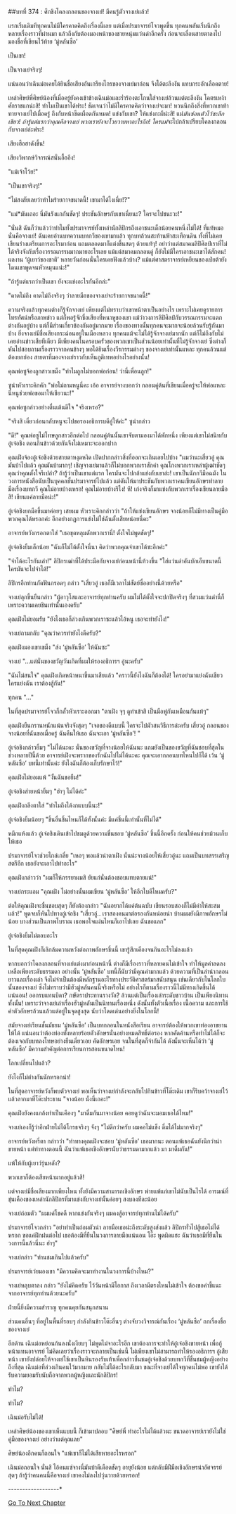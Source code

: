 ##บทที่ 374 : ศึกชิงโคลงกลอนของจางเย่!
มีคนรู้ตัวจางเย่แล้ว!

แรกเริ่มเดิมทีทุกคนไม่มีใครคาดคิดถึงเรื่องนี้เลย แต่เมื่อปรมาจารย์โจวพูดขึ้น ทุกคนพลันเริ่มนึกถึงหลายเรื่องราวที่ผ่านมา แล้วถึงกับต้องมองหน้าของชายหนุ่มแว่นดำอีกครั้ง ก่อนจะเลื่อนสายตาลงไปมองชื่อที่เขียนไว้ท้าย ‘มู่หลันซือ’

เป็นเขา!

เป็นจางเย่จริงๆ!

แน่นอนว่าเฉินม่อเคยได้ยินชื่อเสียงอันเกรียงไกรของจางเย่มาก่อน จึงได้ตะลึงงัน แทบกระอักเลือดตาย!

เหล่าศิษย์พี่ศิษย์น้องที่เมื่อครู่ยังคงเข้าข้างเฉินม่อและร่ำร้องตะโกนใส่จางเย่ล้วนแต่ตะลึงงัน โคตรเหง้าศักราชแกน่ะสิ! ทำไมเป็นเขาได้ฟระ! ชัดเจนว่าไม่มีใครคาดคิดว่าจางเย่จะมา! หวนนึกถึงสิ่งที่พวกเขาท้าทายจางเย่ไปเมื่อครู่ ถึงกับหน้าซีดเผือดกันหมด! แข่งกับเขา? ให้แข่งกะผีน่ะสิ! แม่*มันซ่อนตัวไว้ซะลึกเชียว! ถ้ารู้แต่แรกว่าคุณคือจางเย่ พวกเรายังจะโวยวายหาอะไรอีก! ใครแม่*จะไปกล้าเปรียบโคลงกลอนกับจางเย่ล่ะฟระ!

เสียงฮือฮาดังขึ้น!

เสียงวิพากษ์วิจารณ์สนั่นอื้ออึง!

"แม้เจ้าโว้ย!"

"เป็นเขาจริงๆ!"

"ไม่สงสัยเลยว่าทำไมร้ายกาจขนาดนี้! เขามาได้ไงเนี่ย!?"

"แม่*มันเถอะ นี่มันรังแกกันชัดๆ! ประชันอักษรกับเขาเนี่ยนะ? ใครจะไปชนะวะ!"

"นั่นสิ ฉันก็ว่าแล้วว่าทำไมทั้งปรมาจารย์ทั้งเหล่านักลิปิกรถึงเอาชนะเด็กน้อยคนหนึ่งไม่ได้! ที่แท้หมอนั่นคือจางเย่! ฉันเคยอ่านบทความบทกวีของเขามาแล้ว ทุกบทล้วนสะท้านฟ้าสะเทือนดิน ทั้งที่ไม่เคยเขียนร่างเตรียมการอะไรมาก่อน แถมตลอดมาก็แต่งขึ้นสดๆ ด้วยแท้ๆ! อย่าว่าแต่สมาคมลิปิศิลป์เราที่ไม่ได้จริงจังกับเรื่องวรรณกรรมมากมายอะไรเลย แม้แต่สมาคมกลอนคู่ ก็ยังไม่มีใครเอาชนะเขาได้สักคน! ผลงาน ‘ผู้เยาว์ของชาติ’ หลายวันก่อนนั่นใครเคยฟังแล้วบ้าง? แม้แต่ศาสตราจารย์เหยียนของเป่ยต้ายังโดนเขาพูดจนหัวหมุนแน่ะ!"

"ถ้ารู้แต่แรกว่าเป็นเขา ยังจะแข่งอะไรกันอีกล่ะ"

"คาดไม่ถึง คาดไม่ถึงจริงๆ ว่าลายมือของจางเย่จะร้ายกาจขนาดนี้!"

ความจริงแล้วทุกคนต่างก็รู้จักจางเย่ เพียงแต่ไม่ทราบว่าเขาหน้าตาเป็นอย่างไร เพราะไม่เคยดูรายการโทรทัศน์หรือภาพข่าว แต่ก็พอรู้จักชื่อเสียงที่หนาหูของเขา แม้ว่าวงการลิปิศิลป์กับวรรณกรรมจะแตกต่างกันอยู่บ้าง แต่ก็มีส่วนเกี่ยวข้องกันอยู่มากมาย เรื่องของทางนั้นทุกคนจะมากจะน้อยล้วนรับรู้กันมาบ้าง ยิ่งจางเย่มีชื่อเสียงกระฉ่อนอยู่ในเมืองหลวง ทุกคนแม้จะไม่ได้รู้จักจางเย่มากนัก แต่ก็ไม่ถึงกับไม่เคยอ่านข่าวเสียทีเดียว มีเพียงคนในครอบครัวของพวกเขาเป็นส่วนน้อยเท่านั้นที่ไม่รู้จักจางเย่ ซึ่งต่างก็หันไปสอบถามเรื่องราวจากคนข้างๆ พอได้ยินเรื่องวีรกรรมต่างๆ ของจางเย่เท่านั้นแหละ ทุกคนล้วนแต่ต้องยกย่อง สายตาที่มองจางเย่ราวกับเห็นภูติเทพอย่างไรอย่างนั้น!

คุณพ่อซูจ้องลูกสาวเขม็ง "ทำไมลูกไม่บอกพ่อก่อน! ว่านี่เพื่อนลูก!"

ซูน่าหัวเราะคิกคัก "พ่อไม่ถามหนูนี่คะ เอ้อ อาจารย์จางบอกว่า กลอนคู่ต้นที่เขียนเมื่อครู่จะให้พ่อแหละ นี่หนูช่วยพ่อขอมาให้เชียวนะ!"

คุณพ่อซูกล่าวอย่างตื่นเต้นดีใจ "จริงเหรอ?"

"จริงสิ เดี๋ยวก่อนกลับหนูจะไปขอรองอธิการบดีอู๋ให้ค่ะ" ซูน่ากล่าว

"ดี!" คุณพ่อซูไม่โทษลูกสาวอีกต่อไป กลอนคู่ต้นนั้นเขาจับตามองมาได้พักหนึ่ง เพียงแต่เขาไม่สนิทกับอู๋เจ๋อชิง ตอนกินข้าวด้วยกันจึงไม่เหมาะจะออกปาก

คุณเฝิงจ้องอู๋เจ๋อชิงด้วยสายตาหงุดหงิด เปิดปากกล่าวสิ่งที่ออกจะเกินเลยไปบ้าง "ผมว่านะเสี่ยวอู๋ คุณมันบ้าไปแล้ว คุณมันบ้ามากๆ! เชิญจางเย่มาแล้วก็ไม่บอกพวกเราสักคำ คุณโกงพวกเราเหล่าผู้เฒ่าชัดๆ คุณว่าคุณตั้งใจรึเปล่า? ถ้ารู้ว่าเป็นเขาแต่แรก ใครมันจะไปกล้าแข่งกับเขาล่ะ! เขาเป็นนักกวีมือฉมัง ในวงการหนังสือนับเป็นบุคคลชั้นปรมาจารย์ไปแล้ว แต่ดันให้มาประชันกับพวกเราคนเขียนอักษรทำลายมือเรื่องบทกวี คุณไม่อายบ้างเหรอ! คุณไม่อายบ้างรึไง! หึ! เก่งจริงก็มาแข่งกับพวกเราเรื่องเขียนลายมือสิ! เขียนแค่ลายมือน่ะ!"

อู๋เจ๋อชิงยกมือขึ้นมาค่อยๆ เสยผม หัวเราะคิกกล่าวว่า "ถ้าให้แข่งเขียนอักษร จางน้อยก็ไม่มีทางเป็นคู่มือพวกคุณได้หรอกค่ะ อีกอย่างกฎการแข่งไม่ใช่ฉันตั้งเสียหน่อยนี่คะ"

อาจารย์หวังกรอกตาใส่ "เธอขุดหลุมดักพวกเรานี่! ตั้งใจไม่พูดชัดๆ!"

อู๋เจ๋อชิงยิ้มเล็กน้อย "ฉันก็ไม่ได้ตั้งใจนี่นา คิดว่าพวกคุณจำเขาได้ซะอีกค่ะ"

"จำได้อะไรกันเล่า!" ลิปิกรเฒ่าที่ได้ประมือกับจางเย่ก่อนหน้านี้ท้วงขึ้น "ใส่แว่นดำอันบักเอ็บขนาดนี้ ใครมันจะไปจำได้!"

ลิปิกรอีกท่านกัดฟันกรอดๆ กล่าว "เสี่ยวอู๋ เธอก็มีเวลาไม่สัตย์ซื่ออย่างนี้ด้วยหรือ"

จางเย่ลุกขึ้นยืนกล่าว "ผู้อาวุโสและอาจารย์ทุกท่านครับ ผมไม่ได้ตั้งใจจะปกปิดจริงๆ ที่สวมแว่นดำนี่ก็เพราะความเคยชินเท่านั้นเองครับ"

คุณเฝิงไม่ยอมรับ "ยังไงเธอก็ล่วงเกินพวกเราซะแล้วไอ้หนู เธอจะทำยังไง!"

จางเย่ถามกลับ "คุณว่าควรทำยังไงดีครับ?"

คุณเฝิงมองเขาเขม็ง "ส่ง ‘มู่หลันซือ’ ให้ฉันซะ"

จางเย่ "...แต่นั่นของขวัญวันเกิดที่ผมให้รองอธิการฯ อู๋นะครับ"

"ฉันไม่สนใจ" คุณเฝิงเกิดหน้าหนาขึ้นมาเสียแล้ว "คราวนี้ยังไงฉันก็ต้องได้! ใครอย่ามาแย่งฉันเชียว ใครแย่งฉัน เราต้องสู้กัน!"

ทุกคน "..."

ในที่สุดปรมาจารย์โจวก็กลั้วหัวเราะออกมา "ตาเฝิง จุๆ ดูทำเข้าสิ เป็นมือพู่กันเหมือนกันแท้ๆ"

คุณเฝิงยืนกรานหนักแน่นจริงจังสุดๆ "เจอของดีแบบนี้ ใครจะไปมัวสนวิธีการล่ะครับ เสี่ยวอู๋ กลอนของจางน้อยที่ฉันขอเมื่อครู่ ฉันคืนให้เธอ ฉันจะเอา ‘มู่หลันซือ’! "

อู๋เจ๋อชิงกล่าวยิ้มๆ "ไม่ได้นะคะ นั่นของขวัญที่จางน้อยให้ฉันนะ แถมยังเป็นของขวัญที่ฉันชอบที่สุดในช่วงหลายปีนี้ด้วย อาจารย์เฝิงจะพรากของรักฉันไปไม่ได้นะคะ คุณจะเอากลอนบทไหนไปก็ได้ เว้น ‘มู่หลันซือ’ บทนี้เท่านั้นค่ะ ยังไงฉันก็ต้องเก็บรักษาไว้!"

คุณเฝิงไม่ยอมแพ้ "งั้นฉันขอยืม!"

อู๋เจ๋อชิงส่ายหน้ายิ้มๆ "ฮ่าๆ ไม่ได้ค่ะ"

คุณเฝิงถลึงตาใส่ "ทำไมถึงได้งกแบบนี้นะ!"

อู๋เจ๋อชิงยิ้มน้อยๆ "ชิ้นอื่นชิ้นไหนก็ได้ทั้งนั้นค่ะ มีแค่ชิ้นนี้เท่านั้นที่ไม่ได้"

หมึกแห้งแล้ว อู๋เจ๋อชิงเดินเข้าไปชมดูด้วยความชื่นชอบ ‘มู่หลันซือ’ ชิ้นนี้อีกครั้ง ก่อนให้คนช่วยม้วนเก็บให้เธอ

ปรมาจารย์โจวช่วยไกล่เกลี่ย "เหอๆ พอแล้วน่าตาเฝิง นั่นน่ะจางน้อยให้เสี่ยวอู๋นะ แถมเป็นบทสรรเสริญสตรีอีก เธอยังจะเอาไปทำอะไร"

คุณเฝิงกล่าวว่า "ผมก็ให้ภรรยาผมสิ ยัยแก่นั่นต้องชอบแทบตายแน่!"

จางเย่กระแอม "คุณเฝิง ไม่อย่างนั้นผมเขียน ‘มู่หลันซือ’ ให้อีกใบดีไหมครับ?"

ต่อให้คุณเฝิงจะชื่นชอบสุดๆ ก็ยังต้องกล่าว "ฉันอยากได้แค่ต้นฉบับ เขียนรอบสองก็ไม่มีค่าให้สะสมแล้ว!" พูดจบก็หันไปทางอู๋เจ๋อชิง "เสี่ยวอู๋.. เราสองคนมาต่อรองกันหน่อยน่า บ้านผมยังมีภาพอักษรไม่น้อย บางส่วนเป็นภาพโบราณ เธอพอใจแผ่นไหนก็เอาไปเลย ฉันขอแลก"

อู๋เจ๋อชิงยิ้มไม่ตอบอะไร

ในที่สุดคุณเฝิงก็เลิกล้มความหวังต่อภาพอักษรชิ้นนี้ เขารู้สึกเคืองจนกินอะไรไม่ลงแล้ว

หากบอกว่าโคลงกลอนที่จางเย่แต่งมาก่อนหน้านี้ ต่างก็มีเรื่องราวที่หลายคนไม่เข้าใจ ทำให้มูลค่าลดลงเหลือเพียงระดับธรรมดา อย่างนั้น ‘มู่หลันซือ’ บทนี้ก็นับว่ามีคุณค่ามากแล้ว ด้วยความที่เป็นลำนำกลอนยาวและเรื่องเล่า จึงไม่จำเป็นต้องมีหลักฐานอะไรทางประวัติศาสตร์มาสนับสนุน เช่นเดียวกับในโลกใบนั้นของจางเย่ ซึ่งไม่ทราบว่ามีฮัวมู่หลันคนนี้จริงหรือไม่ อย่างไรก็ตามเรื่องราวนี้ไม่มีทางเกิดขึ้นได้แน่นอน! ออกรบแทนบิดา? กษัตราประทานรางวัล? ล้วนแต่เป็นเรื่องเล่าระดับชาวบ้าน เป็นเพียงนิทานทั้งนั้น! เพราะว่าจางเย่เล่าเรื่องฮัวมู่หลันเป็นนิทานเรื่องหนึ่ง ดังนั้นทั้งตัวเนื้อเรื่อง เนื้อความ และการใช้คำตัวอักษรล้วนแล้วแต่อยู่ในจุดสูงสุด นับว่าโดดเด่นอย่างยิ่งในโลกนี้!

สมัยจางเย่เรียนชั้นมัธยม ‘มู่หลันซือ’ เป็นบทกลอนในหนังสือเรียน อาจารย์ต้องให้พวกเขาท่องอาขยานให้ได้ แน่นอนว่าต้องท่องทั้งหลายร้อยตัวอักษรนั่นอย่างหมดสิทธิ์ต่อรอง หากคัดค้านหรือทำไม่ได้ก็จะต้องเจอกับบทลงโทษอย่างยืนเดี่ยวเอย คัดอักษรเอย จนในที่สุดก็จำกันได้ ดังนั้นจะเห็นได้ว่า ‘มู่หลันซือ’ มีความสำคัญต่อการเรียนการสอนขนาดไหน!

โลกเปลี่ยนไปแล้ว?

ยังไงก็ไม่ต่างกันนักหรอกน่า!

ในที่สุดอาจารย์หวังก็พบตัวจางเย่ พอเห็นว่าจางเย่กำลังจะกลับไปกินข้าวที่โต๊ะเดิม เขาก็รีบคว้าจางเย่ไว้แล้วลากมาที่โต๊ะประธาน "จางน้อย นั่งนี่เถอะ!"

คุณเฝิงยังคงแกล้งทำเป็นเคืองๆ "มาดื่มกันมาจางน้อย คอยดูว่าฉันจะมอมเธอได้ไหม!"

จางเย่เองก็รู้ว่าอีกฝ่ายไม่ได้โกรธจริงๆ จังๆ "ไม่ดีกว่าครับ ผมคอไม่แข็ง ดื่มได้ไม่มากจริงๆ"

อาจารย์หวังหรี่ตา กล่าวว่า "ท่าทางคุณเฝิงจะชอบ ‘มู่หลันซือ’ เธอมากนะ ตอนแพ้เธอฉันยังนึกว่าน่าขายหน้า แต่ท่าทางตอนนี้ ฉันว่าแพ้เธอเชิงอักษรนับว่าธรรมดามากแล้ว มา มาดื่มกัน!"

แพ้ให้กับผู้เยาว์รุ่นหลัง?

พวกเขาก็ต้องเสียหน้ามากอยู่แล้วสิ!

แต่จางเย่มีชื่อเสียงมากเพียงไหน ทั้งยังมีความสามารถเชิงอักษร พ่ายแพ้แก่เขาไม่นับเป็นไรได้ อารมณ์ที่ขุ่นเคืองของเหล่านักลิปิกรที่มาแข่งกับจางเย่นั้นค่อยๆ สงบลงทีละน้อย

จางเย่ถ่อมตัว "ผมแค่โชคดี หากแข่งกันจริงๆ ผมคงสู้อาจารย์ทุกท่านไม่ได้ครับ"

ปรมาจารย์โจวกล่าว "อย่าทำเป็นถ่อมตัวน่า ลายมือเธอน่ะถึงระดับสูงส่งแล้ว ลิปิกรทั่วไปสู้เธอไม่ได้หรอก ขอแค่ฝึกฝนต่อไป เธอต้องมีที่ยืนในวงการลายมือแน่นอน โอ๊ะ พูดผิดแฮะ ฉันว่าเธอมีที่ยืนในวงการนี้แล้วนี่นะ ฮ่าๆ"

จางเย่กล่าว "ท่านชมเกินไปแล้วครับ"

ปรมาจารย์เว่ยมองเขา "มีความคิดจะมาทำงานในวงการนี้บ้างไหม?"

จางเย่หลุบตาลง กล่าว "ยังไม่คิดครับ ไว้วันหน้ามีโอกาส ถึงเวลามีตรงไหนไม่เข้าใจ ต้องขอคำชี้แนะจากอาจารย์ทุกท่านด้วยนะครับ"

ฝ่ายนี้ยิ่งมีความสำราญ ทุกคนคุยกันสนุกสนาน

ส่วนคนอื่นๆ ที่อยู่ในพื้นที่รอบๆ กำลังกินข้าวโต๊ะอื่นๆ ต่างจับวงวิจารณ์กันเรื่อง ‘มู่หลันซือ’ ถกเรื่องชื่อของจางเย่

อีกด้าน เฉินม่อหย่อนก้นลงนั่งเงียบๆ ไม่พูดไม่จาอะไรอีก เขาต้องการจะทำให้อู๋เจ๋อชิงขายหน้า เพื่อกู้หน้าแทนอาจารย์ ไม่คิดเลยว่าเรื่องราวจะกลายเป็นเช่นนี้ ไม่เพียงเขาไม่สามารถทำให้รองอธิการฯ อู๋เสียหน้า เขายังปล่อยให้จางเย่ใช้เขาเป็นหินรองรับเท้าเพื่อกล่าวชื่นชมอู๋เจ๋อชิงด้วยบทกวีที่ชื่นชมผู้หญิงอย่างถึงที่สุด เฉินม่อที่ล่วงเกินคนไว้มากมาย กลับไม่ได้อะไรกลับมา ขณะที่จางเย่ได้ใจทุกคนไม่พอ เขายังได้รับความยอมรับนับถือจากพวกผู้หญิงและนักลิปิกร!

ทำไม?

ทำไม?

เฉินม่อรับไม่ได้!

เหล่าศิษย์น้องของเขาเห็นแบบนี้ ก็เข้ามาปลอบ "ศิษย์พี่ ทำอะไรไม่ได้แล้วนะ ขนาดอาจารย์เรายังไม่ใช่คู่มือของจางเย่ อย่างว่าแต่คุณเลย"

ศิษย์น้องอีกคนก็ถอนใจ "แพ้เขาก็ไม่ได้เสียหายอะไรหรอก"

เฉินม่อถอนใจ นั่นสิ ไอ้คนแซ่จางนี่มันบ้าดีเดือดชัดๆ อายุยังน้อย แต่กลับมีฝีมือเชิงอักษรน่าอัศจรรย์สุดๆ ถ้ารู้ว่าคนคนนี้คือจางเย่ เขาคงไม่ลงไปวุ่นวายด้วยหรอก!



*-*-*-*-*-*-*-*-*-*-*-*-*-*-*-*-*-*-*


[Go To Next Chapter]( ./75.md)